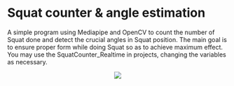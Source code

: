 # Squat counter & angle estimation 

A simple program using Mediapipe and OpenCV to count the number of Squat done and  detect the crucial angles in Squat position. The main goal is to ensure proper form while doing Squat so as to achieve maximum effect.
You may use the SquatCounter_Realtime in projects, changing the variables as necessary.





<div align="center"> 
<img src= "images/yt_squat.gif?raw=true" >
</div>



